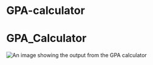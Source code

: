# GPA-calculator
# GPA_Calculator

![An image showing the output from the GPA calculator](/GPA_calculator_output.jpg)
